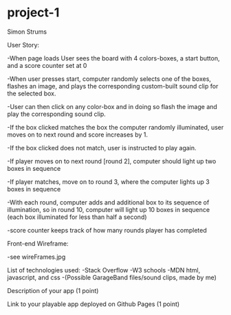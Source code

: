 # project-1
Simon Strums


User Story: 

-When page loads User sees the board with 4 colors-boxes, a start button, and a score counter set at 0

-When user presses start, computer randomly selects one of the boxes, flashes an image, and plays the corresponding custom-built sound clip for the selected box.

-User can then click on any color-box and in doing so flash the image and play the corresponding sound clip. 

-If the box clicked matches the box the computer randomly illuminated, user moves on to next round and score increases by 1.

-If the box clicked does not match, user is instructed to play again. 

-If player moves on to next round [round 2], computer should light up two boxes in sequence

-If player matches, move on to round 3, where the computer lights up 3 boxes in sequence

-With each round, computer adds and additional box to its sequence of illumination, so in round 10, computer will light up 10 boxes in sequence (each box illuminated for less than half a second)

-score counter keeps track of how many rounds player has completed

Front-end Wireframe: 

-see wireFrames.jpg 

List of technologies used:
-Stack Overflow
-W3 schools
-MDN html, javascript, and css
-(Possible GarageBand files/sound clips, made by me)

 
Description of your app (1 point)


Link to your playable app deployed on Github Pages (1 point)